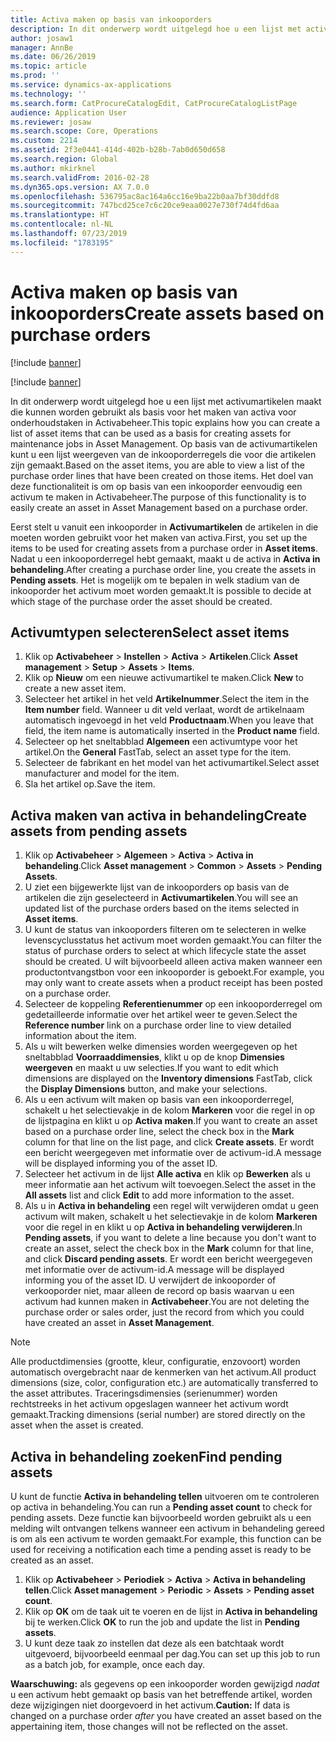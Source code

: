 ```yaml
---
title: Activa maken op basis van inkooporders
description: In dit onderwerp wordt uitgelegd hoe u een lijst met activumartikelen maakt die kunnen worden gebruikt als basis voor het maken van activa voor onderhoudstaken in Activabeheer.
author: josaw1
manager: AnnBe
ms.date: 06/26/2019
ms.topic: article
ms.prod: ''
ms.service: dynamics-ax-applications
ms.technology: ''
ms.search.form: CatProcureCatalogEdit, CatProcureCatalogListPage
audience: Application User
ms.reviewer: josaw
ms.search.scope: Core, Operations
ms.custom: 2214
ms.assetid: 2f3e0441-414d-402b-b28b-7ab0d650d658
ms.search.region: Global
ms.author: mkirknel
ms.search.validFrom: 2016-02-28
ms.dyn365.ops.version: AX 7.0.0
ms.openlocfilehash: 536795ac8ac164a6cc16e9ba22b0aa7bf30ddfd8
ms.sourcegitcommit: 747bcd25ce7c6c20ce9eaa0027e730f74d4fd6aa
ms.translationtype: HT
ms.contentlocale: nl-NL
ms.lasthandoff: 07/23/2019
ms.locfileid: "1783195"
---
```

# <a name="create-assets-based-on-purchase-orders"></a><span data-ttu-id="d6c1a-103">Activa maken op basis van inkooporders</span><span class="sxs-lookup"><span data-stu-id="d6c1a-103">Create assets based on purchase orders</span></span>

[!include [banner](../../includes/banner.md)]

[!include [banner](../../includes/preview-banner.md)]

<span data-ttu-id="d6c1a-104">In dit onderwerp wordt uitgelegd hoe u een lijst met activumartikelen maakt die kunnen worden gebruikt als basis voor het maken van activa voor onderhoudstaken in Activabeheer.</span><span class="sxs-lookup"><span data-stu-id="d6c1a-104">This topic explains how you can create a list of asset items that can be used as a basis for creating assets for maintenance jobs in Asset Management.</span></span> <span data-ttu-id="d6c1a-105">Op basis van de activumartikelen kunt u een lijst weergeven van de inkooporderregels die voor die artikelen zijn gemaakt.</span><span class="sxs-lookup"><span data-stu-id="d6c1a-105">Based on the asset items, you are able to view a list of the purchase order lines that have been created on those items.</span></span> <span data-ttu-id="d6c1a-106">Het doel van deze functionaliteit is om op basis van een inkooporder eenvoudig een activum te maken in Activabeheer.</span><span class="sxs-lookup"><span data-stu-id="d6c1a-106">The purpose of this functionality is to easily create an asset in Asset Management based on a purchase order.</span></span>

<span data-ttu-id="d6c1a-107">Eerst stelt u vanuit een inkooporder in **Activumartikelen** de artikelen in die moeten worden gebruikt voor het maken van activa.</span><span class="sxs-lookup"><span data-stu-id="d6c1a-107">First, you set up the items to be used for creating assets from a purchase order in **Asset items**.</span></span> <span data-ttu-id="d6c1a-108">Nadat u een inkooporderregel hebt gemaakt, maakt u de activa in **Activa in behandeling**.</span><span class="sxs-lookup"><span data-stu-id="d6c1a-108">After creating a purchase order line, you create the assets in **Pending assets**.</span></span> <span data-ttu-id="d6c1a-109">Het is mogelijk om te bepalen in welk stadium van de inkooporder het activum moet worden gemaakt.</span><span class="sxs-lookup"><span data-stu-id="d6c1a-109">It is possible to decide at which stage of the purchase order the asset should be created.</span></span>


## <a name="select-asset-items"></a><span data-ttu-id="d6c1a-110">Activumtypen selecteren</span><span class="sxs-lookup"><span data-stu-id="d6c1a-110">Select asset items</span></span>

1. <span data-ttu-id="d6c1a-111">Klik op **Activabeheer** > **Instellen** > **Activa** > **Artikelen**.</span><span class="sxs-lookup"><span data-stu-id="d6c1a-111">Click **Asset management** > **Setup** > **Assets** > **Items**.</span></span>
2. <span data-ttu-id="d6c1a-112">Klik op **Nieuw** om een nieuwe activumartikel te maken.</span><span class="sxs-lookup"><span data-stu-id="d6c1a-112">Click **New** to create a new asset item.</span></span>
3. <span data-ttu-id="d6c1a-113">Selecteer het artikel in het veld **Artikelnummer**.</span><span class="sxs-lookup"><span data-stu-id="d6c1a-113">Select the item in the **Item number** field.</span></span> <span data-ttu-id="d6c1a-114">Wanneer u dit veld verlaat, wordt de artikelnaam automatisch ingevoegd in het veld **Productnaam**.</span><span class="sxs-lookup"><span data-stu-id="d6c1a-114">When you leave that field, the item name is automatically inserted in the **Product name** field.</span></span>
4. <span data-ttu-id="d6c1a-115">Selecteer op het sneltabblad **Algemeen** een activumtype voor het artikel.</span><span class="sxs-lookup"><span data-stu-id="d6c1a-115">On the **General** FastTab, select an asset type for the item.</span></span>
5. <span data-ttu-id="d6c1a-116">Selecteer de fabrikant en het model van het activumartikel.</span><span class="sxs-lookup"><span data-stu-id="d6c1a-116">Select asset manufacturer and model for the item.</span></span>
6. <span data-ttu-id="d6c1a-117">Sla het artikel op.</span><span class="sxs-lookup"><span data-stu-id="d6c1a-117">Save the item.</span></span>


## <a name="create-assets-from-pending-assets"></a><span data-ttu-id="d6c1a-118">Activa maken van activa in behandeling</span><span class="sxs-lookup"><span data-stu-id="d6c1a-118">Create assets from pending assets</span></span>

1. <span data-ttu-id="d6c1a-119">Klik op **Activabeheer** > **Algemeen** > **Activa** > **Activa in behandeling**.</span><span class="sxs-lookup"><span data-stu-id="d6c1a-119">Click **Asset management** > **Common** > **Assets** > **Pending Assets**.</span></span>
2. <span data-ttu-id="d6c1a-120">U ziet een bijgewerkte lijst van de inkooporders op basis van de artikelen die zijn geselecteerd in **Activumartikelen**.</span><span class="sxs-lookup"><span data-stu-id="d6c1a-120">You will see an updated list of the purchase orders based on the items selected in **Asset items**.</span></span>
3. <span data-ttu-id="d6c1a-121">U kunt de status van inkooporders filteren om te selecteren in welke levenscyclusstatus het activum moet worden gemaakt.</span><span class="sxs-lookup"><span data-stu-id="d6c1a-121">You can filter the status of purchase orders to select at which lifecycle state the asset should be created.</span></span> <span data-ttu-id="d6c1a-122">U wilt bijvoorbeeld alleen activa maken wanneer een productontvangstbon voor een inkooporder is geboekt.</span><span class="sxs-lookup"><span data-stu-id="d6c1a-122">For example, you may only want to create assets when a product receipt has been posted on a purchase order.</span></span>
4. <span data-ttu-id="d6c1a-123">Selecteer de koppeling **Referentienummer** op een inkooporderregel om gedetailleerde informatie over het artikel weer te geven.</span><span class="sxs-lookup"><span data-stu-id="d6c1a-123">Select the **Reference number** link on a purchase order line to view detailed information about the item.</span></span>
5. <span data-ttu-id="d6c1a-124">Als u wilt bewerken welke dimensies worden weergegeven op het sneltabblad **Voorraaddimensies**, klikt u op de knop **Dimensies weergeven** en maakt u uw selecties.</span><span class="sxs-lookup"><span data-stu-id="d6c1a-124">If you want to edit which dimensions are displayed on the **Inventory dimensions** FastTab, click the **Display Dimensions** button, and make your selections.</span></span>
6. <span data-ttu-id="d6c1a-125">Als u een activum wilt maken op basis van een inkooporderregel, schakelt u het selectievakje in de kolom **Markeren** voor die regel in op de lijstpagina en klikt u op **Activa maken**.</span><span class="sxs-lookup"><span data-stu-id="d6c1a-125">If you want to create an asset based on a purchase order line, select the check box in the **Mark** column for that line on the list page, and click **Create assets**.</span></span> <span data-ttu-id="d6c1a-126">Er wordt een bericht weergegeven met informatie over de activum-id.</span><span class="sxs-lookup"><span data-stu-id="d6c1a-126">A message will be displayed informing you of the asset ID.</span></span>
7. <span data-ttu-id="d6c1a-127">Selecteer het activum in de lijst **Alle activa** en klik op **Bewerken** als u meer informatie aan het activum wilt toevoegen.</span><span class="sxs-lookup"><span data-stu-id="d6c1a-127">Select the asset in the **All assets** list and click **Edit** to add more information to the asset.</span></span>
8. <span data-ttu-id="d6c1a-128">Als u in **Activa in behandeling** een regel wilt verwijderen omdat u geen activum wilt maken, schakelt u het selectievakje in de kolom **Markeren** voor die regel in en klikt u op **Activa in behandeling verwijderen**.</span><span class="sxs-lookup"><span data-stu-id="d6c1a-128">In **Pending assets**, if you want to delete a line because you don't want to create an asset, select the check box in the **Mark** column for that line, and click **Discard pending assets**.</span></span> <span data-ttu-id="d6c1a-129">Er wordt een bericht weergegeven met informatie over de activum-id.</span><span class="sxs-lookup"><span data-stu-id="d6c1a-129">A message will be displayed informing you of the asset ID.</span></span> <span data-ttu-id="d6c1a-130">U verwijdert de inkooporder of verkooporder niet, maar alleen de record op basis waarvan u een activum had kunnen maken in **Activabeheer**.</span><span class="sxs-lookup"><span data-stu-id="d6c1a-130">You are not deleting the purchase order or sales order, just the record from which you could have created an asset in **Asset Management**.</span></span>

>[!NOTE]
><span data-ttu-id="d6c1a-131">Alle productdimensies (grootte, kleur, configuratie, enzovoort) worden automatisch overgebracht naar de kenmerken van het activum.</span><span class="sxs-lookup"><span data-stu-id="d6c1a-131">All product dimensions (size, color, configuration etc.) are automatically transferred to the asset attributes.</span></span> <span data-ttu-id="d6c1a-132">Traceringsdimensies (serienummer) worden rechtstreeks in het activum opgeslagen wanneer het activum wordt gemaakt.</span><span class="sxs-lookup"><span data-stu-id="d6c1a-132">Tracking dimensions (serial number) are stored directly on the asset when the asset is created.</span></span>


## <a name="find-pending-assets"></a><span data-ttu-id="d6c1a-133">Activa in behandeling zoeken</span><span class="sxs-lookup"><span data-stu-id="d6c1a-133">Find pending assets</span></span>

<span data-ttu-id="d6c1a-134">U kunt de functie **Activa in behandeling tellen** uitvoeren om te controleren op activa in behandeling.</span><span class="sxs-lookup"><span data-stu-id="d6c1a-134">You can run a **Pending asset count** to check for pending assets.</span></span> <span data-ttu-id="d6c1a-135">Deze functie kan bijvoorbeeld worden gebruikt als u een melding wilt ontvangen telkens wanneer een activum in behandeling gereed is om als een activum te worden gemaakt.</span><span class="sxs-lookup"><span data-stu-id="d6c1a-135">For example, this function can be used for receiving a notification each time a pending asset is ready to be created as an asset.</span></span>

1. <span data-ttu-id="d6c1a-136">Klik op **Activabeheer** > **Periodiek** > **Activa** > **Activa in behandeling tellen**.</span><span class="sxs-lookup"><span data-stu-id="d6c1a-136">Click **Asset management** > **Periodic** > **Assets** > **Pending asset count**.</span></span>
2. <span data-ttu-id="d6c1a-137">Klik op **OK** om de taak uit te voeren en de lijst in **Activa in behandeling** bij te werken.</span><span class="sxs-lookup"><span data-stu-id="d6c1a-137">Click **OK** to run the job and update the list in **Pending assets**.</span></span>
3. <span data-ttu-id="d6c1a-138">U kunt deze taak zo instellen dat deze als een batchtaak wordt uitgevoerd, bijvoorbeeld eenmaal per dag.</span><span class="sxs-lookup"><span data-stu-id="d6c1a-138">You can set up this job to run as a batch job, for example, once each day.</span></span>

<span data-ttu-id="d6c1a-139">**Waarschuwing:** als gegevens op een inkooporder worden gewijzigd *nadat* u een activum hebt gemaakt op basis van het betreffende artikel, worden deze wijzigingen niet doorgevoerd in het activum.</span><span class="sxs-lookup"><span data-stu-id="d6c1a-139">**Caution:** If data is changed on a purchase order *after* you have created an asset based on the appertaining item, those changes will not be reflected on the asset.</span></span>

